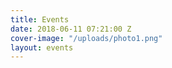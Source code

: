 ```yaml
---
title: Events
date: 2018-06-11 07:21:00 Z
cover-image: "/uploads/photo1.png"
layout: events
---
```


